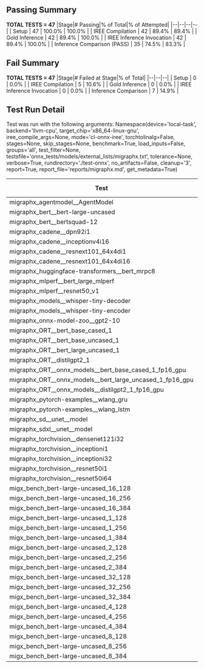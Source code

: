 ## Passing Summary

**TOTAL TESTS = 47**
|Stage|# Passing|% of Total|% of Attempted|
|--|--|--|--|
| Setup | 47 | 100.0% | 100.0% |
| IREE Compilation | 42 | 89.4% | 89.4% |
| Gold Inference | 42 | 89.4% | 100.0% |
| IREE Inference Invocation | 42 | 89.4% | 100.0% |
| Inference Comparison (PASS) | 35 | 74.5% | 83.3% |
## Fail Summary

**TOTAL TESTS = 47**
|Stage|# Failed at Stage|% of Total|
|--|--|--|
| Setup | 0 | 0.0% |
| IREE Compilation | 5 | 10.6% |
| Gold Inference | 0 | 0.0% |
| IREE Inference Invocation | 0 | 0.0% |
| Inference Comparison | 7 | 14.9% |
## Test Run Detail
Test was run with the following arguments:
Namespace(device='local-task', backend='llvm-cpu', target_chip='x86_64-linux-gnu', iree_compile_args=None, mode='cl-onnx-iree', torchtolinalg=False, stages=None, skip_stages=None, benchmark=True, load_inputs=False, groups='all', test_filter=None, testsfile='onnx_tests/models/external_lists/migraphx.txt', tolerance=None, verbose=True, rundirectory='./test-onnx', no_artifacts=False, cleanup='3', report=True, report_file='reports/migraphx.md', get_metadata=True)

| Test | Exit Status | Mean Benchmark Time (ms) | Notes |
|--|--|--|--|
| migraphx_agentmodel__AgentModel | compilation | None | |
| migraphx_bert__bert-large-uncased | PASS | 370.8576572438081 | |
| migraphx_bert__bertsquad-12 | compilation | None | |
| migraphx_cadene__dpn92i1 | PASS | 175.3930076956749 | |
| migraphx_cadene__inceptionv4i16 | PASS | 5526.951115578413 | |
| migraphx_cadene__resnext101_64x4di1 | PASS | 324.64596442878246 | |
| migraphx_cadene__resnext101_64x4di16 | PASS | 5147.97118678689 | |
| migraphx_huggingface-transformers__bert_mrpc8 | PASS | 374.07342592875165 | |
| migraphx_mlperf__bert_large_mlperf | Numerics | 418.6285734176636 | |
| migraphx_mlperf__resnet50_v1 | PASS | 88.02159396665435 | |
| migraphx_models__whisper-tiny-decoder | PASS | 32.066336070949376 | |
| migraphx_models__whisper-tiny-encoder | Numerics | 179.17579412460327 | |
| migraphx_onnx-model-zoo__gpt2-10 | compilation | None | |
| migraphx_ORT__bert_base_cased_1 | PASS | 87.3601289377326 | |
| migraphx_ORT__bert_base_uncased_1 | PASS | 86.56966703988256 | |
| migraphx_ORT__bert_large_uncased_1 | PASS | 283.8232057789961 | |
| migraphx_ORT__distilgpt2_1 | PASS | 31.44648514580035 | |
| migraphx_ORT__onnx_models__bert_base_cased_1_fp16_gpu | Numerics | 83.74619546035926 | |
| migraphx_ORT__onnx_models__bert_large_uncased_1_fp16_gpu | Numerics | 250.79313789804777 | |
| migraphx_ORT__onnx_models__distilgpt2_1_fp16_gpu | Numerics | 41.76473617553711 | |
| migraphx_pytorch-examples__wlang_gru | PASS | 81.50661626347788 | |
| migraphx_pytorch-examples__wlang_lstm | PASS | 41.96227707114875 | |
| migraphx_sd__unet__model | import_model | None | |
| migraphx_sdxl__unet__model | import_model | None | |
| migraphx_torchvision__densenet121i32 | PASS | 1507.6316210130851 | |
| migraphx_torchvision__inceptioni1 | PASS | 208.62776910265288 | |
| migraphx_torchvision__inceptioni32 | PASS | 5741.284598906835 | |
| migraphx_torchvision__resnet50i1 | PASS | 87.72540216644605 | |
| migraphx_torchvision__resnet50i64 | PASS | 5916.535906493664 | |
| migx_bench_bert-large-uncased_16_128 | PASS | 2635.23742929101 | |
| migx_bench_bert-large-uncased_16_256 | PASS | 4166.580596317847 | |
| migx_bench_bert-large-uncased_16_384 | Numerics | 5892.493827889363 | |
| migx_bench_bert-large-uncased_1_128 | PASS | 150.3619278470675 | |
| migx_bench_bert-large-uncased_1_256 | PASS | 260.9988173676862 | |
| migx_bench_bert-large-uncased_1_384 | PASS | 374.811261271437 | |
| migx_bench_bert-large-uncased_2_128 | PASS | 380.9713292866945 | |
| migx_bench_bert-large-uncased_2_256 | PASS | 595.8972846468289 | |
| migx_bench_bert-large-uncased_2_384 | PASS | 810.922467460235 | |
| migx_bench_bert-large-uncased_32_128 | PASS | 4978.02834585309 | |
| migx_bench_bert-large-uncased_32_256 | PASS | 7982.990380376577 | |
| migx_bench_bert-large-uncased_32_384 | Numerics | 11366.008004794518 | |
| migx_bench_bert-large-uncased_4_128 | PASS | 714.4057589272658 | |
| migx_bench_bert-large-uncased_4_256 | PASS | 1166.572636614243 | |
| migx_bench_bert-large-uncased_4_384 | PASS | 1534.7671297689278 | |
| migx_bench_bert-large-uncased_8_128 | PASS | 1348.0229750275612 | |
| migx_bench_bert-large-uncased_8_256 | PASS | 2113.1010117630162 | |
| migx_bench_bert-large-uncased_8_384 | PASS | 3035.895852992932 | |
